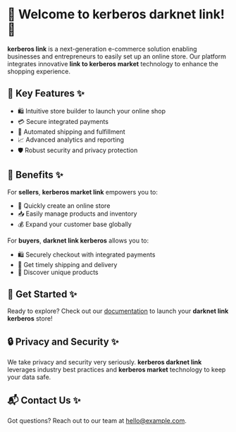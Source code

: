 # 🛒 Welcome to **kerberos darknet link**! 🚀

**kerberos link** is a next-generation e-commerce solution enabling businesses and entrepreneurs to easily set up an online store. Our platform integrates innovative **link to kerberos market** technology to enhance the shopping experience.

## 🚀 Key Features ✨

- 🛍️ Intuitive store builder to launch your online shop
- 💳 Secure integrated payments
- 🚚 Automated shipping and fulfillment
- 📈 Advanced analytics and reporting
- 🛡️ Robust security and privacy protection

## 👥 Benefits ✨

For **sellers**, **kerberos market link** empowers you to:

- 🏪 Quickly create an online store
- 📥 Easily manage products and inventory
- 💰 Expand your customer base globally

For **buyers**, **darknet link kerberos** allows you to:

- 🛍️ Securely checkout with integrated payments
- 🚚 Get timely shipping and delivery
- 🔎 Discover unique products

## 💎 Get Started ✨

Ready to explore? Check out our [documentation](https://example.com) to launch your **darknet link kerberos** store!

## 🔒 Privacy and Security ✨

We take privacy and security very seriously. **kerberos darknet link** leverages industry best practices and **kerberos market** technology to keep your data safe.

## 📬 Contact Us ✨

Got questions? Reach out to our team at hello@example.com.